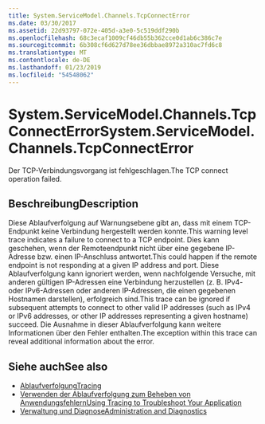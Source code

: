 ```yaml
---
title: System.ServiceModel.Channels.TcpConnectError
ms.date: 03/30/2017
ms.assetid: 22d93797-072e-405d-a3e0-5c519ddf290b
ms.openlocfilehash: 68c3ecaf1009cf46db55b362cce0d1ab6c386c7e
ms.sourcegitcommit: 6b308cf6d627d78ee36dbbae8972a310ac7fd6c8
ms.translationtype: MT
ms.contentlocale: de-DE
ms.lasthandoff: 01/23/2019
ms.locfileid: "54548062"
---
```

# <a name="systemservicemodelchannelstcpconnecterror"></a><span data-ttu-id="90c43-102">System.ServiceModel.Channels.TcpConnectError</span><span class="sxs-lookup"><span data-stu-id="90c43-102">System.ServiceModel.Channels.TcpConnectError</span></span>
<span data-ttu-id="90c43-103">Der TCP-Verbindungsvorgang ist fehlgeschlagen.</span><span class="sxs-lookup"><span data-stu-id="90c43-103">The TCP connect operation failed.</span></span>  
  
## <a name="description"></a><span data-ttu-id="90c43-104">Beschreibung</span><span class="sxs-lookup"><span data-stu-id="90c43-104">Description</span></span>  
 <span data-ttu-id="90c43-105">Diese Ablaufverfolgung auf Warnungsebene gibt an, dass mit einem TCP-Endpunkt keine Verbindung hergestellt werden konnte.</span><span class="sxs-lookup"><span data-stu-id="90c43-105">This warning level trace indicates a failure to connect to a TCP endpoint.</span></span> <span data-ttu-id="90c43-106">Dies kann geschehen, wenn der Remoteendpunkt nicht über eine gegebene IP-Adresse bzw. einen IP-Anschluss antwortet.</span><span class="sxs-lookup"><span data-stu-id="90c43-106">This could happen if the remote endpoint is not responding at a given IP address and port.</span></span> <span data-ttu-id="90c43-107">Diese Ablaufverfolgung kann ignoriert werden, wenn nachfolgende Versuche, mit anderen gültigen IP-Adressen eine Verbindung herzustellen (z.&#160;B. IPv4- oder IPv6-Adressen oder anderen IP-Adressen, die einen gegebenen Hostnamen darstellen), erfolgreich sind.</span><span class="sxs-lookup"><span data-stu-id="90c43-107">This trace can be ignored if subsequent attempts to connect to other valid IP addresses (such as IPv4 or IPv6 addresses, or other IP addresses representing a given hostname) succeed.</span></span> <span data-ttu-id="90c43-108">Die Ausnahme in dieser Ablaufverfolgung kann weitere Informationen über den Fehler enthalten.</span><span class="sxs-lookup"><span data-stu-id="90c43-108">The exception within this trace can reveal additional information about the error.</span></span>  
  
## <a name="see-also"></a><span data-ttu-id="90c43-109">Siehe auch</span><span class="sxs-lookup"><span data-stu-id="90c43-109">See also</span></span>
- [<span data-ttu-id="90c43-110">Ablaufverfolgung</span><span class="sxs-lookup"><span data-stu-id="90c43-110">Tracing</span></span>](../../../../../docs/framework/wcf/diagnostics/tracing/index.md)
- [<span data-ttu-id="90c43-111">Verwenden der Ablaufverfolgung zum Beheben von Anwendungsfehlern</span><span class="sxs-lookup"><span data-stu-id="90c43-111">Using Tracing to Troubleshoot Your Application</span></span>](../../../../../docs/framework/wcf/diagnostics/tracing/using-tracing-to-troubleshoot-your-application.md)
- [<span data-ttu-id="90c43-112">Verwaltung und Diagnose</span><span class="sxs-lookup"><span data-stu-id="90c43-112">Administration and Diagnostics</span></span>](../../../../../docs/framework/wcf/diagnostics/index.md)

